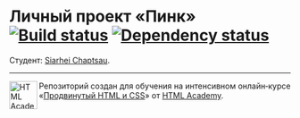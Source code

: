 # Личный проект «Пинк» [![Build status][travis-image]][travis-url] [![Dependency status][dependency-image]][dependency-url]

Студент: [Siarhei Chaptsau](https://assets.htmlacademy.ru/certificates/intensive/35/245963.pdf).

---

<a href="https://htmlacademy.ru/intensive/adaptive"><img align="left" width="50" height="50" alt="HTML Academy" src="https://up.htmlacademy.ru/static/img/intensive/adaptive/logo-for-github.svg"></a>

Репозиторий создан для обучения на интенсивном онлайн‑курсе «[Продвинутый HTML и CSS](https://htmlacademy.ru/intensive/adaptive)» от [HTML Academy](https://htmlacademy.ru).

[travis-image]: https://travis-ci.org/htmlacademy-adaptive/245963-pink.svg?branch=master
[travis-url]: https://travis-ci.org/htmlacademy-adaptive/245963-pink
[dependency-image]: https://david-dm.org/htmlacademy-adaptive/245963-pink/dev-status.svg?style=flat-square
[dependency-url]: https://david-dm.org/htmlacademy-adaptive/245963-pink?type=dev
